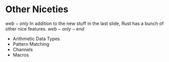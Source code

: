 # Other Niceties

$web-only$
In addition to the new stuff in the last slide, Rust has a bunch of other nice features. 
$web-only-end$

- Arithmetic Data Types
- Pattern Matching
- Channels
- Macros